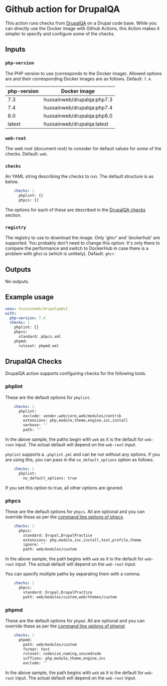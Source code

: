 # Github action for DrupalQA

This action runs checks from [DrupalQA](https://github.com/hussainweb/drupalqa) on a Drupal code base. While you can directly use the Docker image with Github Actions, this Action makes it simpler to specify and configure some of the checks.

## Inputs

### `php-version`

The PHP version to use (corresponds to the Docker image). Allowed options are and their corresponding Docker images are as follows. Default: `7.4`.

| php-version | Docker image |
| ----------- | ------------ |
| 7.3         | hussainweb/drupalqa:php7.3 |
| 7.4         | hussainweb/drupalqa:php7.4 |
| 8.0         | hussainweb/drupalqa:php8.0 |
| latest      | hussainweb/drupalqa:latest |

### `web-root`

The web root (document root) to consider for default values for some of the checks. Default: `web`.

### `checks`

An YAML string describing the checks to run. The default structure is as below.

```yaml
    checks: |
      phplint: {}
      phpcs: {}
```

The options for each of these are described in the [DrupalQA checks](#drupalqa-checks) section.

### `registry`

The registry to use to download the image. Only 'ghcr' and 'dockerhub' are supported. You probably don't need to change this option. It's only there to compare the performance and switch to DockerHub in case there is a problem with ghcr.io (which is unlikely). Default: `ghcr`.

## Outputs

No outputs.

## Example usage

```yaml
uses: hussainweb/drupalqa@v1
with:
  php-version: 7.4
  checks: |
    phplint: {}
    phpcs:
      standard: phpcs.xml
    phpmd:
      ruleset: phpmd.xml
```

## DrupalQA Checks

DrupalQA action supports configuring checks for the following tools.

### phplint

These are the default options for `phplint`.

```yaml
    checks: |
      phplint:
        exclude: vendor,web/core,web/modules/contrib
        extensions: php,module,theme,engine,inc,install
        verbose: ''
        path: ''
```

In the above sample, the paths begin with `web` as it is the default for `web-root` input. The actual default will depend on the `web-root` input.

`phplint` supports a `.phplint.yml` and can be run without any options. If you are using this, you can pass in the `no_default_options` option as follows.

```yaml
    checks: |
      phplint:
        no_default_options: true
```

If you set this option to true, all other options are ignored.

### phpcs

These are the default options for `phpcs`. All are optional and you can override these as per the [command line options of phpcs](https://github.com/squizlabs/PHP_CodeSniffer/wiki/Usage).

```yaml
    checks: |
      phpcs:
        standard: Drupal,DrupalPractice
        extensions: php,module,inc,install,test,profile,theme
        ignore: ''
        path: web/modules/custom
```

In the above sample, the path begins with `web` as it is the default for `web-root` input. The actual default will depend on the `web-root` input.

You can specify multiple paths by separating them with a comma.

```yaml
    checks: |
      phpcs:
        standard: Drupal,DrupalPractice
        path: web/modules/custom,web/themes/custom
```

### phpmd

These are the default options for `phpmd`. All are optional and you can override these as per the [command line options of phpmd](https://phpmd.org/documentation/).

```yaml
    checks: |
      phpmd:
        path: web/modules/custom
        format: text
        ruleset: codesize,naming,unusedcode
        suffixes: php,module,theme,engine,inc
        exclude: ''
```

In the above sample, the path begins with `web` as it is the default for `web-root` input. The actual default will depend on the `web-root` input.
